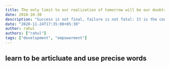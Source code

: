 ```yaml
---
title: The only limit to our realization of tomorrow will be our doubts of today.
date: 2018-10-30
description: "Success is not final, failure is not fatal: It is the courage to continue that counts."
date: "2020-11-24T17:35:00+05:30"
author: rahul
authors: ["rahul"]
tags: ["development", "empowerment"]
---
```


## learn to be articluate and use precise words
